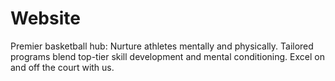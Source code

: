 # Website
Premier basketball hub: Nurture athletes mentally and physically. Tailored programs blend top-tier skill development and mental conditioning. Excel on and off the court with us.
